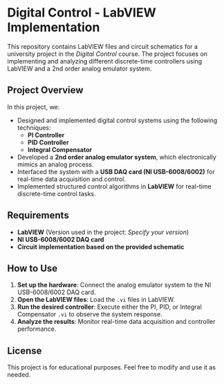 # Digital Control - LabVIEW Implementation  

This repository contains LabVIEW files and circuit schematics for a university project in the *Digital Control* course. The project focuses on implementing and analyzing different discrete-time controllers using LabVIEW and a 2nd order analog emulator system.  

## Project Overview  

In this project, we:  
- Designed and implemented digital control systems using the following techniques:  
  - **PI Controller**  
  - **PID Controller**  
  - **Integral Compensator**  
- Developed a **2nd order analog emulator system**, which electronically mimics an analog process.  
- Interfaced the system with a **USB DAQ card (NI USB-6008/6002)** for real-time data acquisition and control.  
- Implemented structured control algorithms in **LabVIEW** for real-time discrete-time control tasks.

## Requirements  

- **LabVIEW** (Version used in the project: *Specify your version*)  
- **NI USB-6008/6002 DAQ card**  
- **Circuit implementation based on the provided schematic**  

## How to Use  

1. **Set up the hardware**: Connect the analog emulator system to the NI USB-6008/6002 DAQ card.  
2. **Open the LabVIEW files**: Load the `.vi` files in LabVIEW.  
3. **Run the desired controller**: Execute either the PI, PID, or Integral Compensator `.vi` to observe the system response.  
4. **Analyze the results**: Monitor real-time data acquisition and controller performance.  

## License  

This project is for educational purposes. Feel free to modify and use it as needed. 

